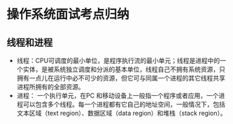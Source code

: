 # 操作系统面试考点归纳



## 线程和进程

- 线程：CPU可调度的最小单位，是程序执行流的最小单元；线程是进程中的一个实体，是被系统独立调度和分派的基本单位，线程自己不拥有系统资源，只拥有一点儿在运行中必不可少的资源，但它可与同属一个进程的其它线程共享进程所拥有的全部资源。
- 进程： 一个执行单元，在PC 和移动设备上一般指一个程序或者应用，一个进程可以包含多个线程。每一个进程都有它自己的地址空间，一般情况下，包括文本区域（text region）、数据区域（data region）和堆栈（stack region）。